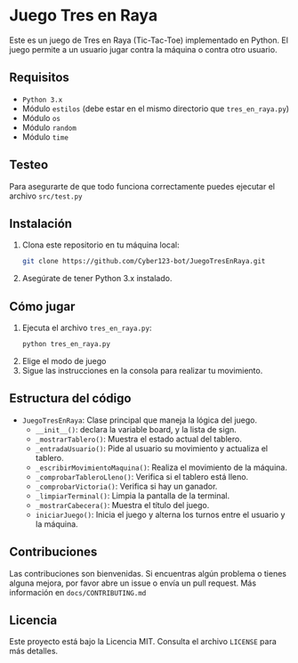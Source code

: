 # Juego Tres en Raya

Este es un juego de Tres en Raya (Tic-Tac-Toe) implementado en Python. El juego permite a un usuario jugar contra la máquina o contra otro usuario.

## Requisitos

- `Python 3.x`
- Módulo `estilos` (debe estar en el mismo directorio que `tres_en_raya.py`)
- Módulo `os`
- Módulo `random`
- Módulo `time`

## Testeo
Para asegurarte de que todo funciona correctamente puedes ejecutar el archivo `src/test.py`

## Instalación

1. Clona este repositorio en tu máquina local:
   ```bash
   git clone https://github.com/Cyber123-bot/JuegoTresEnRaya.git
   ```
2. Asegúrate de tener Python 3.x instalado.

## Cómo jugar

1. Ejecuta el archivo `tres_en_raya.py`:
    ```bash
    python tres_en_raya.py
    ```
2. Elige el modo de juego
2. Sigue las instrucciones en la consola para realizar tu movimiento.

## Estructura del código

- `JuegoTresEnRaya`: Clase principal que maneja la lógica del juego.
  - `__init__()`: declara la variable board, y la lista de sign.
  - `_mostrarTablero()`: Muestra el estado actual del tablero.
  - `_entradaUsuario()`: Pide al usuario su movimiento y actualiza el tablero.
  - `_escribirMovimientoMaquina()`: Realiza el movimiento de la máquina.
  - `_comprobarTableroLleno()`: Verifica si el tablero está lleno.
  - `_comprobarVictoria()`: Verifica si hay un ganador.
  - `_limpiarTerminal()`: Limpia la pantalla de la terminal.
  - `_mostrarCabecera()`: Muestra el título del juego.
  - `iniciarJuego()`: Inicia el juego y alterna los turnos entre el usuario y la máquina.

## Contribuciones

Las contribuciones son bienvenidas. Si encuentras algún problema o tienes alguna mejora, por favor abre un issue o envía un pull request. Más información en `docs/CONTRIBUTING.md`

## Licencia

Este proyecto está bajo la Licencia MIT. Consulta el archivo `LICENSE` para más detalles.